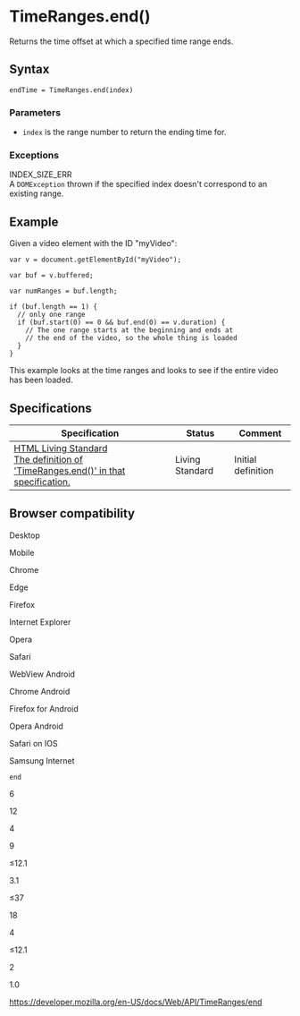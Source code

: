 TimeRanges.end()
================

Returns the time offset at which a specified time range ends.

Syntax
------

    endTime = TimeRanges.end(index)

### Parameters

-   `index` is the range number to return the ending time for.

### Exceptions

INDEX\_SIZE\_ERR  
A `DOMException` thrown if the specified index doesn't correspond to an existing range.

Example
-------

Given a video element with the ID "myVideo":

    var v = document.getElementById("myVideo");

    var buf = v.buffered;

    var numRanges = buf.length;

    if (buf.length == 1) {
      // only one range
      if (buf.start(0) == 0 && buf.end(0) == v.duration) {
        // The one range starts at the beginning and ends at
        // the end of the video, so the whole thing is loaded
      }
    }

This example looks at the time ranges and looks to see if the entire video has been loaded.

Specifications
--------------

<table><thead><tr class="header"><th>Specification</th><th>Status</th><th>Comment</th></tr></thead><tbody><tr class="odd"><td><a href="https://html.spec.whatwg.org/multipage/#dom-timeranges-end">HTML Living Standard<br />
<span class="small">The definition of 'TimeRanges.end()' in that specification.</span></a></td><td><span class="spec-living">Living Standard</span></td><td>Initial definition</td></tr></tbody></table>

Browser compatibility
---------------------

Desktop

Mobile

Chrome

Edge

Firefox

Internet Explorer

Opera

Safari

WebView Android

Chrome Android

Firefox for Android

Opera Android

Safari on IOS

Samsung Internet

`end`

6

12

4

9

≤12.1

3.1

≤37

18

4

≤12.1

2

1.0

<a href="https://developer.mozilla.org/en-US/docs/Web/API/TimeRanges/end" class="_attribution-link">https://developer.mozilla.org/en-US/docs/Web/API/TimeRanges/end</a>
